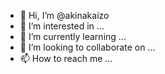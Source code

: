 - 👋 Hi, I’m @akinakaizo
- 👀 I’m interested in ...
- 🌱 I’m currently learning ...
- 💞️ I’m looking to collaborate on ...
- 📫 How to reach me ...

<!---
akinakaizo/akinakaizo is a ✨ special ✨ repository because its `README.md` (this file) appears on your GitHub profile.
You can click the Preview link to take a look at your changes.
--->
